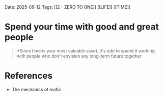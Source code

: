 Date: 2025-06-12
Tags: [[2 - ZERO TO ONE]]  [[LIFE]] [[TIME]] 

# Spend your time with good and great people

>*Since time is your most valuable asset, it's odd to spend it working with people who don't envision any long-term future together 
# References 
- The mechanics of mafia 